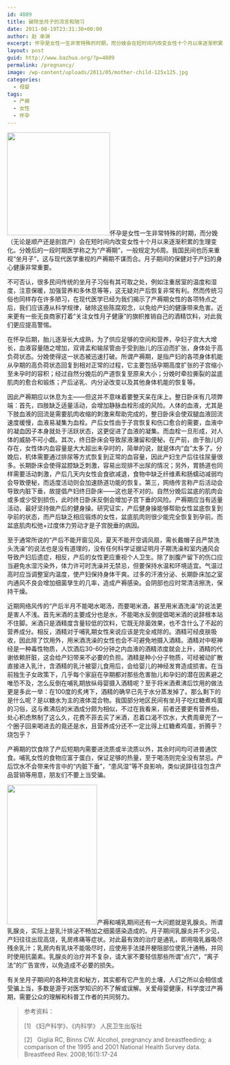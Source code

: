 ```yaml
---
id: 4809
title: 破除坐月子的流言和陋习
date: 2011-08-19T23:31:30+00:00
author: 赵 承渊
excerpt: 怀孕是女性一生非常特殊的时期，而分娩会在短时间内改变女性十个月以来逐渐积累的生理变化。分娩后的一段时期医学称之为“产褥期”，我国民间也历来重视“坐月子”，月子期间的保健对于产妇的身心健康非常重要。
layout: post
guid: http://www.bazhua.org/?p=4809
permalink: /pregnancy/
image: /wp-content/uploads/2011/05/mother-child-125x125.jpg
categories:
  - 母婴
tags:
  - 产褥
  - 女性
  - 怀孕
---
```

[<img class="alignleft size-medium wp-image-4813" title="hands" src="/wp-content/uploads/2011/05/postpartum-300x300.jpg" alt="" width="240" height="240" srcset="/wp-content/uploads/2011/05/postpartum-300x300.jpg 300w, /wp-content/uploads/2011/05/postpartum-150x150.jpg 150w, /wp-content/uploads/2011/05/postpartum-125x125.jpg 125w, /wp-content/uploads/2011/05/postpartum.jpg 347w" sizes="(max-width: 240px) 100vw, 240px" />](/wp-content/uploads/2011/05/postpartum.jpg)怀孕是女性一生非常特殊的时期，而分娩（无论是顺产还是剖宫产）会在短时间内改变女性十个月以来逐渐积累的生理变化。分娩后的一段时期医学称之为“产褥期”，一般规定为6周。我国民间也历来重视“坐月子”，这与现代医学重视的产褥期不谋而合。月子期间的保健对于产妇的身心健康非常重要。

不可否认，很多民间传统的坐月子习俗有其可取之处，例如注重居室的温度和湿度，注意保暖，加强营养和多休息等等，这无疑对产后恢复非常有利。然而传统习俗也同样存在许多陋习，在现代医学已经为我们揭示了产褥期女性的各项特点之后，我们应该遵从科学规律，破除这些陈腐观念，以免给产妇的健康带来危害。近来更有一些无良商家打着“关注女性月子健康”的旗帜推销自己的酒精饮料，对此我们更应提高警惕。

在怀孕后期，胎儿逐渐长大成熟，为了供应足够的空间和营养，孕妇子宫大大增长，血液容量随之增加，双肾盂和输尿管由于受到胎儿的压迫而扩张，身体处于高负荷状态。分娩使得这一状态被迅速打破。所谓产褥期，是指产妇的各项身体机能从孕期的高负荷状态回复到相对正常的过程，它主要包括孕期高度扩张的子宫缩小至未孕时的容积；经过自然分娩后的产道恢复至原来大小；分娩时牵拉撕裂的盆底肌肉的愈合和锻炼；产后泌乳、内分泌改变以及其他身体机能的恢复等。

因此产褥期应以休息为主——但这并不意味着要整天呆在床上。整日卧床有几项弊端：首先，四肢缺乏适量活动，会增加静脉血栓形成的风险。人体的血液，尤其是下肢血液的回流是需要肌肉收缩的刺激来帮助完成的，整日卧床会使双腿血液回流速度缓慢，血液易凝集为血栓。产后女性由于子宫恢复和伤口愈合的需要，血液中的凝血因子本身就处于活跃状态，这更促进了血液的凝集。而血栓一旦形成，对人体的威胁不可小觑。其次，终日卧床会导致尿液潴留和便秘。在产前，由于胎儿的存在，女性体内血容量是大大超出未孕时的，简单的说，就是体内“血”太多了。分娩后，机体需要通过排尿等方式恢复到正常的血容量，因此产妇生产后往往尿量很多。长期卧床会使得盆腔缺乏刺激，容易出现排不出尿的情况；另外，胃肠道也同样需要活动刺激，产后几天内女性会食欲减退，食物中缺乏纤维素和肠蠕动减弱均会导致便秘，而适度活动则会加速肠道功能的恢复。第三，网络传言称产后活动会导致内脏下垂，故提倡产妇终日卧床——这也是不对的。自然分娩后盆底的肌肉会或多或少受到损伤，此时终日卧床反倒会增加子宫下垂的风险。产褥期应当有适量活动，最好坚持做产后的健身操。研究证实，产后健身操能够帮助女性盆底恢复到孕前的状态，而产后缺乏相应锻炼的女性，盆底肌肉则很少能完全恢复到孕前。而盆底肌肉松弛+过度体力劳动才是子宫脱垂的病因。

至于通常所说的“产后不能开窗见风，夏天不能开空调风扇，需长戴帽子且严禁洗头洗澡”的说法也是没有道理的，没有任何科学证据证明月子期洗澡和室内通风会导致产妇后遗症，相反，产后的女性更应重视个人卫生。除了剖腹产留下的伤口应当避免水湿污染外，体力许可时洗澡并无禁忌，但要保持水温和环境适宜。气温过高时应当调整室内温度，使产妇保持身体干爽。过多的汗液分泌、长期卧床加之室内通风不良会增加细菌孳生的几率，造成产褥感染。会阴部也应时常清洁擦洗，保持干燥。

近期网络风传的“产后半月不能喝水喝汤，而要喝米酒，甚至用米酒洗澡”的说法更是害人不浅。首先米酒的主要成分也是水，不能喝水反倒提倡喝米酒的说辞根本站不住脚。米酒只是酒精度含量较低的饮料，它既无除菌效果，也不含什么了不起的营养成分。相反，酒精对于哺乳期女性来说应该是完全戒除的。酒精可经皮肤吸收，因此除了饮用外，用米酒洗澡的女性也会不可避免地摄入酒精。酒精对中枢神经是一种毒性物质，人饮酒后30-60分钟之内血液的酒精浓度就会上升，酒精的代谢依赖肝脏，这会给产妇带来不必要的负担。酒精是种小分子物质，可经被动扩散直接进入乳汁，含酒精的乳汁被婴儿食用后，会给婴儿的神经发育造成损害。在当前独生子女政策下，几乎每个家庭在孕期都对那些危害胎儿和孕妇的潜在因素避之唯恐不及，怎么反倒在哺乳期放纵母婴摄入酒精呢？至于将米酒煮沸后饮用的做法更是多此一举：在100度的炙烤下，酒精的确早已先于水分蒸发掉了。那么剩下的是什么呢？是以糖水为主的液体混合物。我国部分地区民间有坐月子吃红糖煮鸡蛋的习俗，这与煮沸后的米酒成分颇为相似，不过在我看来，前者还要更有营养些。处心积虑熬制了这么久，花费不菲去买了米酒，忍着口渴不饮水，大费周章兜了一个圈子回来喝进去的竟还是水，且营养成分还不一定比得上红糖煮鸡蛋，折腾乎？烧包乎？

产褥期的饮食除了产后短期内需要进流质或半流质以外，其余时间均可进普通饮食。哺乳女性的食物应富于蛋白，保证足够的热量，至于喝汤则完全没有禁忌。产后饮水不会带来传言中的“内脏下垂”，“患风湿”等不良影响，类似说辞往往包含产品营销等用意，朋友们不要上当受骗。

[<img class="size-full wp-image-4812 alignright" title="Mona-Lisa-was-a-new-mother" src="/wp-content/uploads/2011/05/Mona-Lisa-was-a-new-mother.jpg" alt="" width="210" height="326" srcset="/wp-content/uploads/2011/05/Mona-Lisa-was-a-new-mother.jpg 500w, /wp-content/uploads/2011/05/Mona-Lisa-was-a-new-mother-96x150.jpg 96w, /wp-content/uploads/2011/05/Mona-Lisa-was-a-new-mother-193x300.jpg 193w" sizes="(max-width: 210px) 100vw, 210px" />](/wp-content/uploads/2011/05/Mona-Lisa-was-a-new-mother.jpg)产褥和哺乳期间还有一大问题就是乳腺炎。所谓乳腺炎，实际上是乳汁排泌不畅加之细菌感染造成的。月子期间乳腺炎并不少见，产妇往往出现高烧，乳房疼痛等症状。对此最有效的治疗是通乳，即用吸乳器吸尽残余乳汁；乳房内有乳块不能吸尽时，应使用手法揉开梗阻部位使乳汁通畅，并同时使用抗菌素。乳腺炎的治疗并不复杂，请大家不要轻信那些所谓“点穴”，“离子法”的广告宣传，以免造成不必要的损失。

有关坐月子期间的各种流言和秘方，其实都有它产生的土壤，人们之所以会相信或受骗上当，多数是源于对医学知识的不了解或误解。关爱母婴健康，科学度过产褥期，需要公众的理解和科普工作者的共同努力。

> 参考资料：
> 
> [1] 《妇产科学》、《内科学》 人民卫生出版社
> 
> [2]   Giglia RC, Binns CW. Alcohol, pregnancy and breastfeeding; a comparison of the 1995 and 2001 National Health Survey data. Breastfeed Rev. 2008;16(1):17-24
